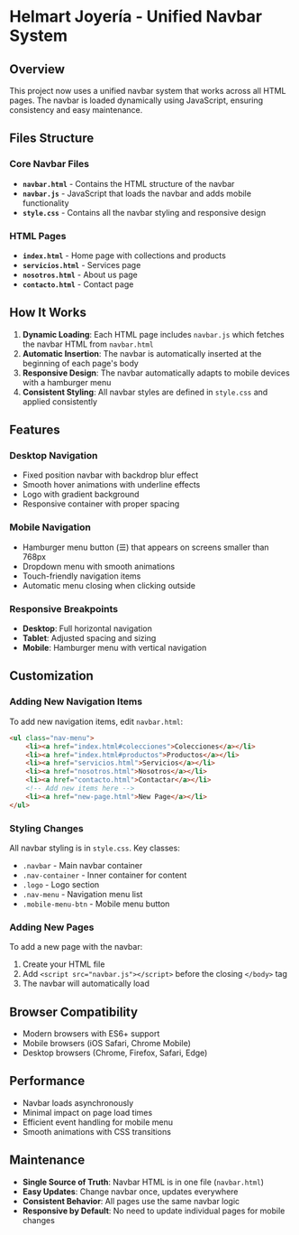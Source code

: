 # Helmart Joyería - Unified Navbar System

## Overview
This project now uses a unified navbar system that works across all HTML pages. The navbar is loaded dynamically using JavaScript, ensuring consistency and easy maintenance.

## Files Structure

### Core Navbar Files
- **`navbar.html`** - Contains the HTML structure of the navbar
- **`navbar.js`** - JavaScript that loads the navbar and adds mobile functionality
- **`style.css`** - Contains all the navbar styling and responsive design

### HTML Pages
- **`index.html`** - Home page with collections and products
- **`servicios.html`** - Services page
- **`nosotros.html`** - About us page
- **`contacto.html`** - Contact page

## How It Works

1. **Dynamic Loading**: Each HTML page includes `navbar.js` which fetches the navbar HTML from `navbar.html`
2. **Automatic Insertion**: The navbar is automatically inserted at the beginning of each page's body
3. **Responsive Design**: The navbar automatically adapts to mobile devices with a hamburger menu
4. **Consistent Styling**: All navbar styles are defined in `style.css` and applied consistently

## Features

### Desktop Navigation
- Fixed position navbar with backdrop blur effect
- Smooth hover animations with underline effects
- Logo with gradient background
- Responsive container with proper spacing

### Mobile Navigation
- Hamburger menu button (☰) that appears on screens smaller than 768px
- Dropdown menu with smooth animations
- Touch-friendly navigation items
- Automatic menu closing when clicking outside

### Responsive Breakpoints
- **Desktop**: Full horizontal navigation
- **Tablet**: Adjusted spacing and sizing
- **Mobile**: Hamburger menu with vertical navigation

## Customization

### Adding New Navigation Items
To add new navigation items, edit `navbar.html`:

```html
<ul class="nav-menu">
    <li><a href="index.html#colecciones">Colecciones</a></li>
    <li><a href="index.html#productos">Productos</a></li>
    <li><a href="servicios.html">Servicios</a></li>
    <li><a href="nosotros.html">Nosotros</a></li>
    <li><a href="contacto.html">Contactar</a></li>
    <!-- Add new items here -->
    <li><a href="new-page.html">New Page</a></li>
</ul>
```

### Styling Changes
All navbar styling is in `style.css`. Key classes:
- `.navbar` - Main navbar container
- `.nav-container` - Inner container for content
- `.logo` - Logo section
- `.nav-menu` - Navigation menu list
- `.mobile-menu-btn` - Mobile menu button

### Adding New Pages
To add a new page with the navbar:

1. Create your HTML file
2. Add `<script src="navbar.js"></script>` before the closing `</body>` tag
3. The navbar will automatically load

## Browser Compatibility
- Modern browsers with ES6+ support
- Mobile browsers (iOS Safari, Chrome Mobile)
- Desktop browsers (Chrome, Firefox, Safari, Edge)

## Performance
- Navbar loads asynchronously
- Minimal impact on page load times
- Efficient event handling for mobile menu
- Smooth animations with CSS transitions

## Maintenance
- **Single Source of Truth**: Navbar HTML is in one file (`navbar.html`)
- **Easy Updates**: Change navbar once, updates everywhere
- **Consistent Behavior**: All pages use the same navbar logic
- **Responsive by Default**: No need to update individual pages for mobile changes
